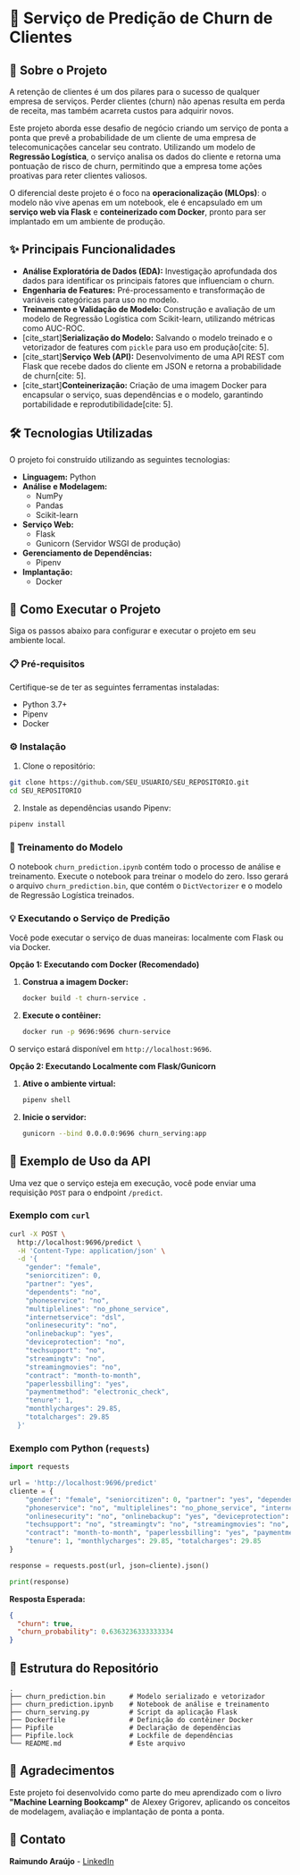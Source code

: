 # 🤖 Serviço de Predição de Churn de Clientes

## 🎯 Sobre o Projeto

A retenção de clientes é um dos pilares para o sucesso de qualquer empresa de serviços. Perder clientes (churn) não apenas resulta em perda de receita, mas também acarreta custos para adquirir novos.

Este projeto aborda esse desafio de negócio criando um serviço de ponta a ponta que prevê a probabilidade de um cliente de uma empresa de telecomunicações cancelar seu contrato. Utilizando um modelo de **Regressão Logística**, o serviço analisa os dados do cliente e retorna uma pontuação de risco de churn, permitindo que a empresa tome ações proativas para reter clientes valiosos.

O diferencial deste projeto é o foco na **operacionalização (MLOps)**: o modelo não vive apenas em um notebook, ele é encapsulado em um **serviço web via Flask** e **conteinerizado com Docker**, pronto para ser implantado em um ambiente de produção.

## ✨ Principais Funcionalidades

  - **Análise Exploratória de Dados (EDA):** Investigação aprofundada dos dados para identificar os principais fatores que influenciam o churn.
  - **Engenharia de Features:** Pré-processamento e transformação de variáveis categóricas para uso no modelo.
  - **Treinamento e Validação de Modelo:** Construção e avaliação de um modelo de Regressão Logística com Scikit-learn, utilizando métricas como AUC-ROC.
  - [cite\_start]**Serialização do Modelo:** Salvando o modelo treinado e o vetorizador de features com `pickle` para uso em produção[cite: 5].
  - [cite\_start]**Serviço Web (API):** Desenvolvimento de uma API REST com Flask que recebe dados do cliente em JSON e retorna a probabilidade de churn[cite: 5].
  - [cite\_start]**Conteinerização:** Criação de uma imagem Docker para encapsular o serviço, suas dependências e o modelo, garantindo portabilidade e reprodutibilidade[cite: 5].

## 🛠️ Tecnologias Utilizadas

O projeto foi construído utilizando as seguintes tecnologias:

  - **Linguagem:** Python
  - **Análise e Modelagem:**
      - NumPy
      - Pandas
      - Scikit-learn
  - **Serviço Web:**
      - Flask
      - Gunicorn (Servidor WSGI de produção)
  - **Gerenciamento de Dependências:**
      - Pipenv
  - **Implantação:**
      - Docker

## 🚀 Como Executar o Projeto

Siga os passos abaixo para configurar e executar o projeto em seu ambiente local.

### 📋 Pré-requisitos

Certifique-se de ter as seguintes ferramentas instaladas:

  - Python 3.7+
  - Pipenv
  - Docker

### ⚙️ Instalação

1.  Clone o repositório:

<!-- end list -->

```bash
git clone https://github.com/SEU_USUARIO/SEU_REPOSITORIO.git
cd SEU_REPOSITORIO
```

2.  Instale as dependências usando Pipenv:

<!-- end list -->

```bash
pipenv install
```

### 🧠 Treinamento do Modelo

O notebook `churn_prediction.ipynb` contém todo o processo de análise e treinamento.
Execute o notebook para treinar o modelo do zero. Isso gerará o arquivo `churn_prediction.bin`, que contém o `DictVectorizer` e o modelo de Regressão Logística treinados.

### 💡 Executando o Serviço de Predição

Você pode executar o serviço de duas maneiras: localmente com Flask ou via Docker.

**Opção 1: Executando com Docker (Recomendado)**

1.  **Construa a imagem Docker:**
    ```bash
    docker build -t churn-service .
    ```
2.  **Execute o contêiner:**
    ```bash
    docker run -p 9696:9696 churn-service
    ```

O serviço estará disponível em `http://localhost:9696`.

**Opção 2: Executando Localmente com Flask/Gunicorn**

1.  **Ative o ambiente virtual:**
    ```bash
    pipenv shell
    ```
2.  **Inicie o servidor:**
    ```bash
    gunicorn --bind 0.0.0.0:9696 churn_serving:app
    ```

## 🤖 Exemplo de Uso da API

Uma vez que o serviço esteja em execução, você pode enviar uma requisição `POST` para o endpoint `/predict`.

### Exemplo com `curl`

```bash
curl -X POST \
  http://localhost:9696/predict \
  -H 'Content-Type: application/json' \
  -d '{
    "gender": "female",
    "seniorcitizen": 0,
    "partner": "yes",
    "dependents": "no",
    "phoneservice": "no",
    "multiplelines": "no_phone_service",
    "internetservice": "dsl",
    "onlinesecurity": "no",
    "onlinebackup": "yes",
    "deviceprotection": "no",
    "techsupport": "no",
    "streamingtv": "no",
    "streamingmovies": "no",
    "contract": "month-to-month",
    "paperlessbilling": "yes",
    "paymentmethod": "electronic_check",
    "tenure": 1,
    "monthlycharges": 29.85,
    "totalcharges": 29.85
  }'
```

### Exemplo com Python (`requests`)

```python
import requests

url = 'http://localhost:9696/predict'
cliente = {
    "gender": "female", "seniorcitizen": 0, "partner": "yes", "dependents": "no",
    "phoneservice": "no", "multiplelines": "no_phone_service", "internetservice": "dsl",
    "onlinesecurity": "no", "onlinebackup": "yes", "deviceprotection": "no",
    "techsupport": "no", "streamingtv": "no", "streamingmovies": "no",
    "contract": "month-to-month", "paperlessbilling": "yes", "paymentmethod": "electronic_check",
    "tenure": 1, "monthlycharges": 29.85, "totalcharges": 29.85
}

response = requests.post(url, json=cliente).json()

print(response)
```

**Resposta Esperada:**

```json
{
  "churn": true,
  "churn_probability": 0.6363236333333334
}
```

## 📂 Estrutura do Repositório

```
.
├── churn_prediction.bin      # Modelo serializado e vetorizador
├── churn_prediction.ipynb    # Notebook de análise e treinamento
├── churn_serving.py          # Script da aplicação Flask
├── Dockerfile                # Definição do contêiner Docker
├── Pipfile                   # Declaração de dependências
├── Pipfile.lock              # Lockfile de dependências
└── README.md                 # Este arquivo
```

## 🙏 Agradecimentos

Este projeto foi desenvolvido como parte do meu aprendizado com o livro **"Machine Learning Bookcamp"** de Alexey Grigorev, aplicando os conceitos de modelagem, avaliação e implantação de ponta a ponta.

## 👤 Contato

**Raimundo Araújo** - [LinkedIn](https://www.linkedin.com/in/raimundoivy/)
